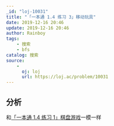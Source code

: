 ```yaml
---
_id: "loj-10031"
title: "「一本通 1.4 练习 3」移动玩具"
date: 2019-12-16 20:46
update: 2019-12-16 20:46
author: Rainboy
tags:
    - 搜索
    - bfs
catalog: 搜索
source: 
    - 
      oj: loj
      url: https://loj.ac/problem/10031
---
```




## 分析


和[「一本通 1.4 练习 1」棋盘游戏](/article/loj-10029)一模一样
